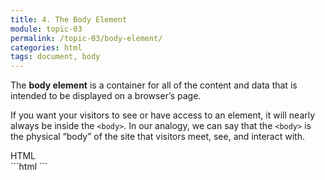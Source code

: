 ```yaml
---
title: 4. The Body Element
module: topic-03
permalink: /topic-03/body-element/
categories: html
tags: document, body
---
```


<div class="divider-heading"></div>


The **body element** is a container for all of the content and data that is intended to be displayed on a browser’s page.

If you want your visitors to see or have access to an element, it will nearly always be inside the `<body>`. In our analogy, we can say that the `<body>` is the physical “body” of the site that visitors meet, see, and interact with.

<div class="code-heading">
  <span class="html">HTML</span>
</div>
```html
<!DOCTYPE html>
<html>
  <head>
    <title></title>
  </head>

  <body>
    <!-- “My Way-Cool Awesome Site!” contents, visible to visitors. -->
  </body>
</html>
```
